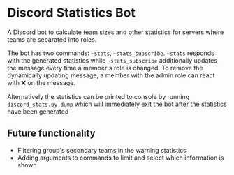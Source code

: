 # Discord Statistics Bot

A Discord bot to calculate team sizes and other statistics for servers where teams are separated into roles.

The bot has two commands: `~stats`, `~stats_subscribe`. `~stats` responds with the generated statistics while `~stats_subscribe` additionally updates the message every time a member's role is changed.
To remove the dynamically updating message, a member with the admin role can react with :x: on the message.

Alternatively the statistics can be printed to console by running `discord_stats.py dump` which will immediately exit the bot after the statistics have been generated

## Future functionality
- Filtering group's secondary teams in the warning statistics
- Adding arguments to commands to limit and select which information is shown
